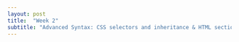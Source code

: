```yaml
---
layout: post
title:  "Week 2"
subtitle: "Advanced Syntax: CSS selectors and inheritance & HTML sections, articles, code blocks"
---
```

<div id = "week2">

</div>